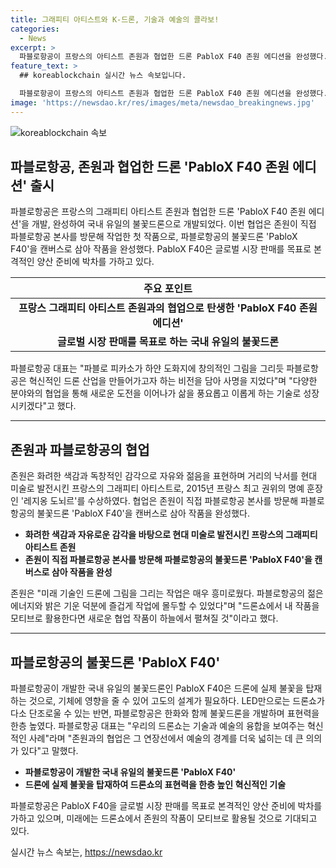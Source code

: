 ```yaml
---
title: 그래피티 아티스트와 K-드론, 기술과 예술의 콜라보!
categories:
  - News
excerpt: >
  파블로항공이 프랑스의 아티스트 존원과 협업한 드론 PabloX F40 존원 에디션을 완성했다. 이 드론은 파블로항공이 개발한 국내 유일의 불꽃드론으로, 존원의 작품을 드론에 그림으로 표현하고자 한 것이다. 이 협업은 기술과 예술의 융합을 보여주는 혁신적인 사례로 평가되며, 파블로항공은 다양한 분야와의 협업을 통해 삶을 풍요롭고 이롭게 하는 기술을 성장시키고자 한다. PabloX F40은 글로벌 시장 판매를 목표로 본격적인 양산 준비에 박차를 가하고 있으며, 존원은 이를 통해 새로운 협업 작품이 하늘에서 펼쳐질 것으로 기대하고 있다.
feature_text: >
  ## koreablockchain 실시간 뉴스 속보입니다.

  파블로항공이 프랑스의 아티스트 존원과 협업한 드론 PabloX F40 존원 에디션을 완성했다. 이 드론은 파블로항공이 개발한 국내 유일의 불꽃드론으로, 존원의 작품을 드론에 그림으로 표현하고자 한 것이다. 이 협업은 기술과 예술의 융합을 보여주는 혁신적인 사례로 평가되며, 파블로항공은 다양한 분야와의 협업을 통해 삶을 풍요롭고 이롭게 하는 기술을 성장시키고자 한다. PabloX F40은 글로벌 시장 판매를 목표로 본격적인 양산 준비에 박차를 가하고 있으며, 존원은 이를 통해 새로운 협업 작품이 하늘에서 펼쳐질 것으로 기대하고 있다.
image: 'https://newsdao.kr/res/images/meta/newsdao_breakingnews.jpg'
---
```


<p><img src="https://newsdao.kr/res/images/meta/newsdao_breakingnews.jpg" alt="koreablockchain 속보" /></p>

<h2 data-ke-size="size26">파블로항공, 존원과 협업한 드론 'PabloX F40 존원 에디션' 출시</h2>

<p data-ke-size="size16">파블로항공은 프랑스의 그래피티 아티스트 존원과 협업한 드론 'PabloX F40 존원 에디션'을 개발, 완성하여 국내 유일의 불꽃드론으로 개발되었다.  이번 협업은 존원이 직접 파블로항공 본사를 방문해 작업한 첫 작품으로, 파블로항공의 불꽃드론 'PabloX F40'을 캔버스로 삼아 작품을 완성했다. PabloX F40은 글로벌 시장 판매를 목표로 본격적인 양산 준비에 박차를 가하고 있다.</p>

<table>
    <thead>
        <tr>
            <th style="text-align: center;">주요 포인트</th>
        </tr>
    </thead>
    <tbody>
        <tr>
            <td style="text-align: center; height: 17px;"><b>프랑스 그래피티 아티스트 존원과의 협업으로 탄생한 'PabloX F40 존원 에디션'</b></td>
        </tr>
        <tr>
            <td style="text-align: center; height: 17px;"><b>글로벌 시장 판매를 목표로 하는 국내 유일의 불꽃드론</b></td>
        </tr>
    </tbody>
</table>

<p data-ke-size="size16">파블로항공 대표는 "파블로 피카소가 하얀 도화지에 창의적인 그림을 그리듯 파블로항공은 혁신적인 드론 산업을 만들어가고자 하는 비전을 담아 사명을 지었다"며 "다양한 분야와의 협업을 통해 새로운 도전을 이어나가 삶을 풍요롭고 이롭게 하는 기술로 성장시키겠다"고 했다.</p>

<hr>

<h2 data-ke-size="size26">존원과 파블로항공의 협업</h2>

<p data-ke-size="size16">존원은 화려한 색감과 독창적인 감각으로 자유와 젊음을 표현하며 거리의 낙서를 현대 미술로 발전시킨 프랑스의 그래피티 아티스트로, 2015년 프랑스 최고 권위의 명예 훈장인 '레지옹 도뇌르'를 수상하였다. 협업은 존원이 직접 파블로항공 본사를 방문해 파블로항공의 불꽃드론 'PabloX F40'을 캔버스로 삼아 작품을 완성했다.</p>

<ul>
    <li><b>화려한 색감과 자유로운 감각을 바탕으로 현대 미술로 발전시킨 프랑스의 그래피티 아티스트 존원</b></li>
    <li><b>존원이 직접 파블로항공 본사를 방문해 파블로항공의 불꽃드론 'PabloX F40'을 캔버스로 삼아 작품을 완성</b></li>
</ul>

<p data-ke-size="size16">존원은 "미래 기술인 드론에 그림을 그리는 작업은 매우 흥미로웠다. 파블로항공의 젊은 에너지와 밝은 기운 덕분에 즐겁게 작업에 몰두할 수 있었다"며 "드론쇼에서 내 작품을 모티브로 활용한다면 새로운 협업 작품이 하늘에서 펼쳐질 것"이라고 했다.</p>

<hr>

<h2 data-ke-size="size26">파블로항공의 불꽃드론 'PabloX F40'</h2>

<p data-ke-size="size16">파블로항공이 개발한 국내 유일의 불꽃드론인 PabloX F40은 드론에 실제 불꽃을 탑재하는 것으로, 기체에 영향을 줄 수 있어 고도의 설계가 필요하다. LED만으로는 드론쇼가 다소 단조로울 수 있는 반면, 파블로항공은 한화와 함께 불꽃드론을 개발하며 표현력을 한층 높였다. 파블로항공 대표는 "우리의 드론쇼는 기술과 예술의 융합을 보여주는 혁신적인 사례"라며 "존원과의 협업은 그 연장선에서 예술의 경계를 더욱 넓히는 데 큰 의의가 있다"고 말했다.</p>

<ul>
    <li><b>파블로항공이 개발한 국내 유일의 불꽃드론 'PabloX F40'</b></li>
    <li><b>드론에 실제 불꽃을 탑재하여 드론쇼의 표현력을 한층 높인 혁신적인 기술</b></li>
</ul>

<p data-ke-size="size16">파블로항공은 PabloX F40을 글로벌 시장 판매를 목표로 본격적인 양산 준비에 박차를 가하고 있으며, 미래에는 드론쇼에서 존원의 작품이 모티브로 활용될 것으로 기대되고 있다.</p>
실시간 뉴스 속보는, <a href="https://newsdao.kr" rel="dofollow">https://newsdao.kr</a>


